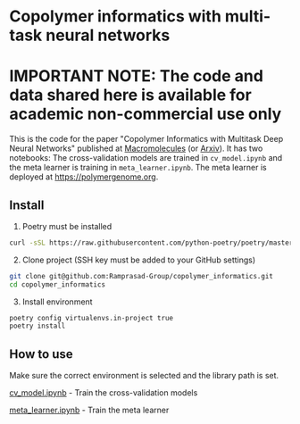 # Copolymer informatics with multi-task neural networks

# IMPORTANT NOTE: The code and data shared here is available for academic non-commercial use only

This is the code for the paper "Copolymer Informatics with Multitask Deep Neural Networks" published at [Macromolecules](https://doi.org/10.1021/acs.macromol.1c00728) (or [Arxiv](https://arxiv.org/abs/2103.14174)). It has two notebooks: The cross-validation models are trained in `cv_model.ipynb` and the meta learner is training in `meta_learner.ipynb`. The meta learner is deployed at https://polymergenome.org.


## Install

1. Poetry must be installed 

```bash
curl -sSL https://raw.githubusercontent.com/python-poetry/poetry/master/get-poetry.py | python
```

2. Clone project (SSH key must be added to your GitHub settings)
```bash
git clone git@github.com:Ramprasad-Group/copolymer_informatics.git
cd copolymer_informatics
```

3. Install environment

```bash
poetry config virtualenvs.in-project true
poetry install
```

## How to use

Make sure the correct environment is selected and the library path is set.

[cv_model.ipynb](copolymer_informatics/cv_model.ipynb) - Train the cross-validation models

[meta_learner.ipynb](copolymer_informatics/meta_learner.ipynb) - Train the meta learner
